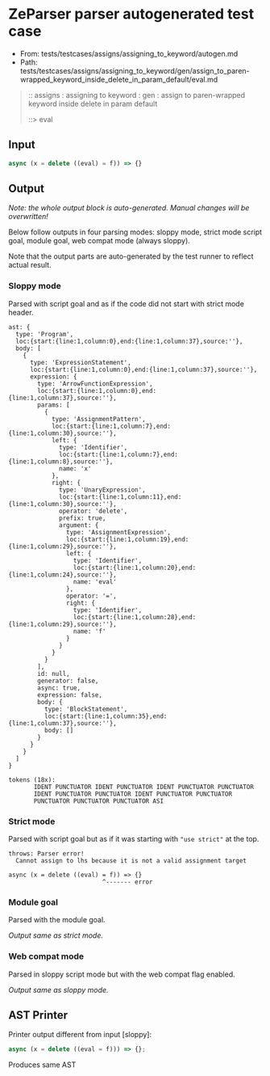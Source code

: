 # ZeParser parser autogenerated test case

- From: tests/testcases/assigns/assigning_to_keyword/autogen.md
- Path: tests/testcases/assigns/assigning_to_keyword/gen/assign_to_paren-wrapped_keyword_inside_delete_in_param_default/eval.md

> :: assigns : assigning to keyword : gen : assign to paren-wrapped keyword inside delete in param default
>
> ::> eval

## Input


`````js
async (x = delete ((eval) = f)) => {}
`````

## Output

_Note: the whole output block is auto-generated. Manual changes will be overwritten!_

Below follow outputs in four parsing modes: sloppy mode, strict mode script goal, module goal, web compat mode (always sloppy).

Note that the output parts are auto-generated by the test runner to reflect actual result.

### Sloppy mode

Parsed with script goal and as if the code did not start with strict mode header.

`````
ast: {
  type: 'Program',
  loc:{start:{line:1,column:0},end:{line:1,column:37},source:''},
  body: [
    {
      type: 'ExpressionStatement',
      loc:{start:{line:1,column:0},end:{line:1,column:37},source:''},
      expression: {
        type: 'ArrowFunctionExpression',
        loc:{start:{line:1,column:0},end:{line:1,column:37},source:''},
        params: [
          {
            type: 'AssignmentPattern',
            loc:{start:{line:1,column:7},end:{line:1,column:30},source:''},
            left: {
              type: 'Identifier',
              loc:{start:{line:1,column:7},end:{line:1,column:8},source:''},
              name: 'x'
            },
            right: {
              type: 'UnaryExpression',
              loc:{start:{line:1,column:11},end:{line:1,column:30},source:''},
              operator: 'delete',
              prefix: true,
              argument: {
                type: 'AssignmentExpression',
                loc:{start:{line:1,column:19},end:{line:1,column:29},source:''},
                left: {
                  type: 'Identifier',
                  loc:{start:{line:1,column:20},end:{line:1,column:24},source:''},
                  name: 'eval'
                },
                operator: '=',
                right: {
                  type: 'Identifier',
                  loc:{start:{line:1,column:28},end:{line:1,column:29},source:''},
                  name: 'f'
                }
              }
            }
          }
        ],
        id: null,
        generator: false,
        async: true,
        expression: false,
        body: {
          type: 'BlockStatement',
          loc:{start:{line:1,column:35},end:{line:1,column:37},source:''},
          body: []
        }
      }
    }
  ]
}

tokens (18x):
       IDENT PUNCTUATOR IDENT PUNCTUATOR IDENT PUNCTUATOR PUNCTUATOR
       IDENT PUNCTUATOR PUNCTUATOR IDENT PUNCTUATOR PUNCTUATOR
       PUNCTUATOR PUNCTUATOR PUNCTUATOR ASI
`````

### Strict mode

Parsed with script goal but as if it was starting with `"use strict"` at the top.

`````
throws: Parser error!
  Cannot assign to lhs because it is not a valid assignment target

async (x = delete ((eval) = f)) => {}
                          ^------- error
`````


### Module goal

Parsed with the module goal.

_Output same as strict mode._

### Web compat mode

Parsed in sloppy script mode but with the web compat flag enabled.

_Output same as sloppy mode._

## AST Printer

Printer output different from input [sloppy]:

````js
async (x = delete ((eval = f))) => {};
````

Produces same AST
